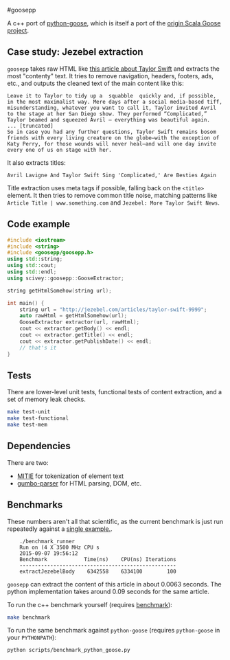 #goosepp

A c++ port of [python-goose](https://github.com/grangier/python-goose), which is itself a port of the [origin Scala Goose project](https://github.com/GravityLabs/goose).

## Case study: Jezebel extraction
`goosepp` takes raw HTML like [this article about Taylor Swift](master/resources/additional_html/jezebel1.txt) and extracts the most "contenty" text.  It tries to remove navigation, headers, footers, ads, etc., and outputs the cleaned text of the main content like this:

```
Leave it to Taylor to tidy up a  squabble  quickly and, if possible, in the most maximalist way. Mere days after a social media-based tiff, misunderstanding, whatever you want to call it, Taylor invited Avril to the stage at her San Diego show. They performed “Complicated,” Taylor beamed and squeezed Avril — everything was beautiful again.
... [truncated]
So in case you had any further questions, Taylor Swift remains bosom friends with every living creature on the globe—with the exception of Katy Perry, for those wounds will never heal—and will one day invite every one of us on stage with her.
```

It also extracts titles:
```
Avril Lavigne And Taylor Swift Sing 'Complicated,' Are Besties Again
```
Title extraction uses meta tags if possible, falling back on the `<title>` element.  It then tries to remove common title noise, matching patterns like  `Article Title | www.something.com` and `Jezebel: More Taylor Swift News`.

## Code example
```c++
#include <iostream>
#include <string>
#include <goosepp/goosepp.h>
using std::string;
using std::cout;
using std::endl;
using scivey::goosepp::GooseExtractor;

string getHtmlSomehow(string url);

int main() {
    string url = "http://jezebel.com/articles/taylor-swift-9999";
    auto rawHtml = getHtmlSomehow(url);
    GooseExtractor extractor(url, rawHtml);
    cout << extractor.getBody() << endl;
    cout << extractor.getTitle() << endl;
    cout << extractor.getPublishDate() << endl;
    // that's it
}

```

## Tests
There are lower-level unit tests, functional tests of content extraction, and a set of memory leak checks.
``` bash
make test-unit
make test-functional
make test-mem
```

## Dependencies
There are two:
* [MITIE](https://github.com/mit-nlp/MITIE) for tokenization of element text
* [gumbo-parser](https://github.com/google/gumbo-parser) for HTML parsing, DOM, etc.


## Benchmarks
These numbers aren't all that scientific, as the current benchmark is just run repeatedly against a [single example.](resources/additional_html/jezebel1.txt).

```
    ./benchmark_runner
    Run on (4 X 3500 MHz CPU s
    2015-09-07 19:56:12
    Benchmark            Time(ns)    CPU(ns) Iterations
    ---------------------------------------------------
    extractJezebelBody    6342558    6334100        100
```

`goosepp` can extract the content of this article in about 0.0063 seconds.
The python implementation takes around 0.09 seconds for the same article.

To run the c++ benchmark yourself (requires [benchmark](https://github.com/google/benchmark)):

```bash
make benchmark
```

To run the same benchmark against `python-goose` (requires `python-goose` in your `PYTHONPATH`):
```bash
python scripts/benchmark_python_goose.py
```
